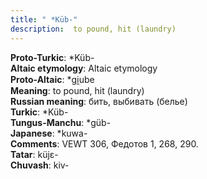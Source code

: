 ```yaml
---
title: " *Küb-"
description:  to pound, hit (laundry)
---
```


<strong>Proto-Turkic</strong>:  *Küb-<br>
<strong>Altaic etymology</strong>:  Altaic etymology<br>
<strong> Proto-Altaic</strong>:  *gi̯ube<br>
<strong>Meaning</strong>:  to pound, hit (laundry)<br>
<strong>Russian meaning</strong>:  бить, выбивать (белье)<br>
<strong>Turkic</strong>:  *Küb-<br>
<strong>Tungus-Manchu</strong>:  *güb-<br>
<strong>Japanese</strong>:  *kuwa-<br>
<strong>Comments</strong>:  VEWT 306, Федотов 1, 268, 290.<br>
<strong>Tatar</strong>:  küjɛ-<br>
<strong>Chuvash</strong>:  kiv-<br>


